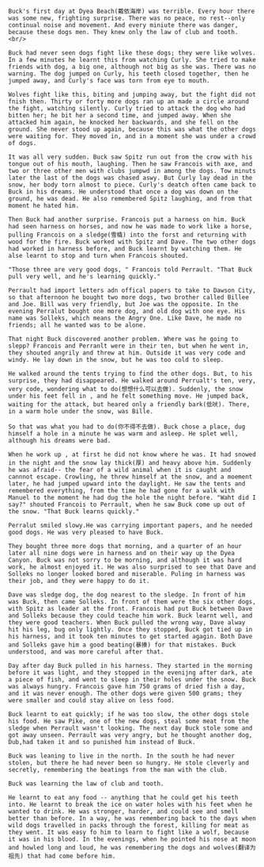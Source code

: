     Buck's first day at Dyea Beach(戴依海岸) was terrible. Every hour there was some new, frighting surprise. There was no peace, no rest--only continual noise and movement. And every miniute there was danger, because these dogs men. They knew only the law of club and tooth.
    <br/>

    Buck had never seen dogs fight like these dogs; they were like wolves. In a few minutes he learnt this from watching Curly. She tried to make friends with dog, a big one, although not big as she was. There was no warning. The dog jumped on Curly, his teeth closed together, then he jumped away, and Curly's face was torn from eye to mouth.

    Wolves fight like this, biting and jumping away, but the fight did not fnish then. Thirty or forty more dogs ran up an made a circle around the fight, watching silently. Curly tried to attack the dog who had bitten her; he bit her a second time, and jumped away. When she attacked him again, he knocked her backwards, and she fell on the ground. She never stood up again, because this was what the other dogs were waiting for. They moved in, and in a moment she was under a crowd of dogs.

    It was all very sudden. Buck saw Spitz run out from the crow with his tongue out of his mouth, laughing. Then he saw Francois with axe, and two or three other men with clubs jumpwd in among the dogs. Tow minuts later the last of the dogs was chased aswy. But Curly lay dead in the snow, her body torn almost to piece. Curly's deatch often came back to Buck in his dreams. He understood that once a dog was down on the ground, he was dead. He also remembered Spitz laughing, and from that moment he hated him.

    Then Buck had another surprise. Francois put a harness on him. Buck had seen harness on horses, and now he was made to work like a horse, pulling Francois on a sledge(雪橇) into the forst and returning with wood for the fire. Buck worked with Spitz and Dave. The two other dogs had worked in harness before, and Buck learnt by watching them. He alse learnt to stop and turn when Francois shouted.

    "Those three are very good dogs, " Francois told Perrault. "That Buck pull very well, and he's learning quickly." 

    Perrault had import letters adn offical papers to take to Dawson City, so that afternoon he bought two more dogs, two brother called Billee and Joe. Bill was very friendly, but Joe was the opposite. In the evening Perralut bought one more dog, and old dog with one eye. His name was Solleks, which means the Angry One. Like Dave, he made no friends; all he wanted was to be alone.

    That night Buck discovered another problem. Where was he going to slepp? Francois and Perranlt were in their ten, but when he went in, they shouted angrily and threw at him. Outside it was very code and windy. He lay down in the snow, but he was too cold to sleep.

    He walked around the tents trying to find the other dogs. But, to his surprise, they had disappeared. He walked around Perrualt's ten, very, very code, wondering what to do(想想什么可以去做). Suddenly, the snow under his feet fell in , and he felt something move. He jumped back, waiting for the attack, but heared only a friendly bark(低吠). There, in a warm hole under the snow, was Bille.

    So that was what you had to do(你不得不去做). Buck chose a place, dug himself a hole in a minute he was warm and asleep. He splet well, although his dreams were bad.

    When he work up , at first he did not know where he was. It had snowed in the night and the snow lay thick(厚) and heavy above him. Suddenly he was afraid-- the fear of a wild animal when it is caught and cannnot escape. Crowling, he threw himself at the snow, and a moement later, he had jumped upward into the daylight. He saw the tents and remembered everything, from the time he had gone for a walk with Manuel to the moment he had dug the hole the night before. "Waht did I say?" shouted Francois to Perrault, when he saw Buck come up out of the snow. "That Buck learns quickly." 

    Perralut smiled slowy.He was carrying important papers, and he needed good dogs. He was very pleased to have Buck.

    They bought three more dogs that morning, and a quarter of an hour later all nine dogs were in harness and on their way up the Dyea Canyon. Buck was not sorry to be morning, and although it was hard work, he almost enjoyed it. He was also surprised to see that Dave and Solleks no longer looked bored and miserable. Puling in harness was their job, and they were happy to do it.

    Dave was sledge dog, the dog nearest to the sledge. In front of him was Buck, then came Solleks. In front of them were the six other dogs, with Spitz as leader at the front. Francois had put Buck between Dave and Solleks because they could teache him work. Buck learnt well, and they were good teachers. When Buck pulled the wrong way, Dave alway hit his leg, bug only lightly. Once they stopped, Buck got tied up in his harness, and it took ten minutes to get started agagin. Both Dave and Solleks gave him a good beating(暴揍) for that mistakes. Buck understood, and was more careful after that.

    Day after day Buck pulled in his harness. They started in the morning before it was light, and they stopped in the evenijng after dark, ate a piece of fish, and went to sleep in their holes under the snow. Buck was always hungry. Francois gave him 750 grams of dried fish a day, and it was never enough. The other dogs were given 500 grams; they were smaller and could stay alive on less food.

    Buck learnt to eat quickly; if he was too slow, the other dogs stole his food. He saw Pike, one of the new dogs, steal some meat from the sledge when Perrault wasn't looking. The next day Buck stole some and got away unseen. Perrault was very angry, but he thought another dog, Dub,had taken it and so punished him instead of Buck.

    Buck was leaning to live in the north. In the south he had never stolen, but there he had never been so hungry. He stole cleverly and secretly, remembering the beatings from the man with the club.

    Buck was learning the law of club and tooth.

    He learnt to eat any food -- anything that he could get his teeth into. He learnt to break the ice on water holes with his feet when he wanted to drink. He was stronger, harder, and could see and smell better than before. In a way, he was remembering back to the days when wild dogs travelled in packs through the forest, killing for meat as they went. It was easy fo him to learn to fight like a wolf, because it was in his blood. In the evenings, when he pointed his nose at moon and howled long and loud, he was remembering the dogs and wolves(翻译为祖先) that had come before him.


